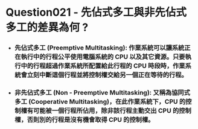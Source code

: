 Question021 - 先佔式多工與非先佔式多工的差異為何 ?
=====
* ### 先佔式多工 (Preemptive Multitasking): 作業系統可以讓系統正在執行中的行程公平使用電腦系統的 CPU 以及其它資源。只要執行中的行程超過作業系統所配置給此行程的 CPU 時段時，作業系統會立刻中斷這個行程並將控制權交給另一個正在等待的行程。　
* ### 非先佔式多工 (Non - Preemptive Multitasking): 又稱為協同式多工 (Cooperative Multitasking)，在此作業系統下，CPU 的控制權有可能被一個行程所佔用，除非該行程主動交出 CPU 的控制權，否則別的行程是沒有機會取得 CPU 的控制權。
<br />
